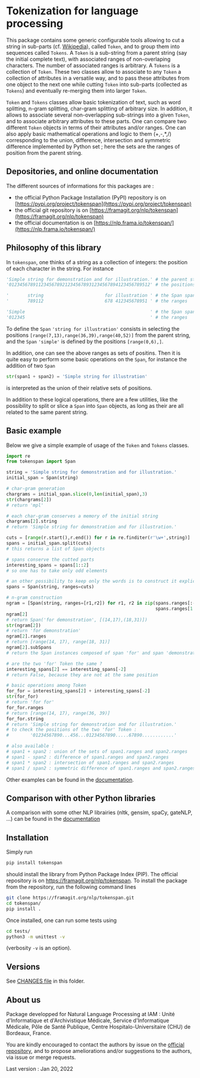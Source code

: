 # Tokenization for language processing

This package contains some generic configurable tools allowing to cut a string in sub-parts (cf. [Wikipedia](https://en.wikipedia.org/wiki/Lexical_analysis#Tokenization)), called `Token`, and to group them into sequences called `Tokens`. A `Token` is a sub-string from a parent string (say the initial complete text), with associated ranges of non-overlaping characters. The number of associated ranges is arbitrary. A `Tokens` is a collection of `Token`. These two classes allow to associate to any `Token` a collection of attributes in a versatile way, and to pass these attributes from one object to the next one while cutting `Token` into sub-parts (collected as `Tokens`) and eventually re-merging them into larger `Token`.

`Token` and `Tokens` classes allow basic tokenization of text, such as word splitting, n-gram splitting, char-gram splitting of arbitrary size. In addition, it allows to associate several non-overlapping sub-strings into a given `Token`, and to associate arbitrary attributes to these parts. One can compare two different `Token` objects in terms of their attributes and/or ranges. One can also apply basic mathematical operations and logic to them (+,-,*,/) corresponding to the union, difference, intersection and symmetric difference implemented by Python set ; here the sets are the ranges of position from the parent string.

## Depositories, and online documentation

The different sources of informations for this packages are : 
 
 - the official Python Package Installation (PyPI) repository is on [https://pypi.org/project/tokenspan](https://pypi.org/project/tokenspan)
 - the official git repository is on [https://framagit.org/nlp/tokenspan](https://framagit.org/nlp/tokenspan)
 - the official documentation is on [https://nlp.frama.io/tokenspan/](https://nlp.frama.io/tokenspan/)
 

## Philosophy of this library

In `tokenspan`, one thinks of a string as a collection of integers: the position of each character in the string. For instance

```python
'Simple string for demonstration and for illustration.' # the parent string
'01234567891123456789212345678931234567894123456789512' # the positions

'       string                       for illustration ' # the Span span1
'       789112                       678 412345678951 ' # the ranges

'Simple                                               ' # the Span span2
'012345                                               ' # the ranges
```

To define the `Span` `'string for illustration'` consists in selecting the positions `[range(7,13),range(36,39),range(40,52)]` from the parent string, and the `Span` `'simple'` is defined by the positions `[range(0,6),]`. 

In addition, one can see the above ranges as sets of positins. Then it is quite easy to perform some basic operations on the `Span`, for instance the addition of two `Span`

```python
str(span1 + span2) = 'Simple string for illustration'
```

is interpreted as the union of their relative sets of positions.

In addition to these logical operations, there are a few utilities, like the possibility to split or slice a `Span` into `Span` objects, as long as their are all related to the same parent string.

## Basic example

Below we give a simple example of usage of the `Token` and `Tokens` classes.

```python
import re
from tokenspan import Span

string = 'Simple string for demonstration and for illustration.'
initial_span = Span(string)

# char-gram generation
chargrams = initial_span.slice(0,len(initial_span),3)
str(chargrams[2])
# return 'mpl'

# each char-gram conserves a memory of the initial string
chargrams[2].string
# return 'Simple string for demonstration and for illustration.'

cuts = [range(r.start(),r.end()) for r in re.finditer(r'\w+',string)]
spans = initial_span.split(cuts)
# this returns a list of Span objects

# spans conserve the cutted parts
interesting_spans = spans[1::2]
# so one has to take only odd elements

# an other possibility to keep only the words is to construct it explicitly
spans = Span(string, ranges=cuts)

# n-gram construction
ngram = [Span(string, ranges=[r1,r2]) for r1, r2 in zip(spans.ranges[:-1],
                                                        spans.ranges[1:])]
ngram[2]
# return Span('for demonstration', [(14,17),(18,31)])
str(ngram[2])
# return 'for demonstration'
ngram[2].ranges
# return [range(14, 17), range(18, 31)]
ngram[2].subSpans
# return the Span instances composed of span 'for' and span 'demonstration'

# are the two 'for' Token the same ?
interesting_spans[2] == interesting_spans[-2]
# return False, because they are not at the same position

# basic operations among Token
for_for = interesting_spans[2] + interesting_spans[-2]
str(for_for)
# return 'for for'
for_for.ranges
# return [range(14, 17), range(36, 39)]
for_for.string
# return 'Simple string for demonstration and for illustration.'
# to check the positions of the two 'for' Token : 
#        '01234567890...456...01234567890.....67890............'

# also available : 
# span1 + span2 : union of the sets of span1.ranges and span2.ranges
# span1 - span2 : difference of span1.ranges and span2.ranges
# span1 * span2 : intersection of span1.ranges and span2.ranges
# span1 / span2 : symmetric difference of span1.ranges and span2.ranges

```

Other examples can be found in the [documentation](https://nlp.frama.io/tokenspan/).

## Comparison with other Python libraries

A comparison with some other NLP librairies (nltk, gensim, spaCy, gateNLP, ...) can be found in the [documentation](https://nlp.frama.io/tokenspan/comparison_other_libraries.html)

## Installation

Simply run 

```bash
pip install tokenspan
```

should install the library from Python Package Index (PIP). The official repository is on https://framagit.org/nlp/tokenspan. To install the package from the repository, run the following command lines 

```bash
git clone https://framagit.org/nlp/tokenspan.git
cd tokenspan/
pip install .
```

Once installed, one can run some tests using

```bash
cd tests/
python3 -m unittest -v
```

(verbosity `-v` is an option).

## Versions

See [CHANGES file](CHANGES.md) in this folder.

## About us

Package developped for Natural Language Processing at IAM : Unité d'Informatique et d'Archivistique Médicale, Service d'Informatique Médicale, Pôle de Santé Publique, Centre Hospitalo-Universitaire (CHU) de Bordeaux, France.

You are kindly encouraged to contact the authors by issue on the [official repository](https://framagit.org/nlp/tokenspan/-/issues/), and to propose ameliorations and/or suggestions to the authors, via issue or merge requests.

Last version : Jan 20, 2022